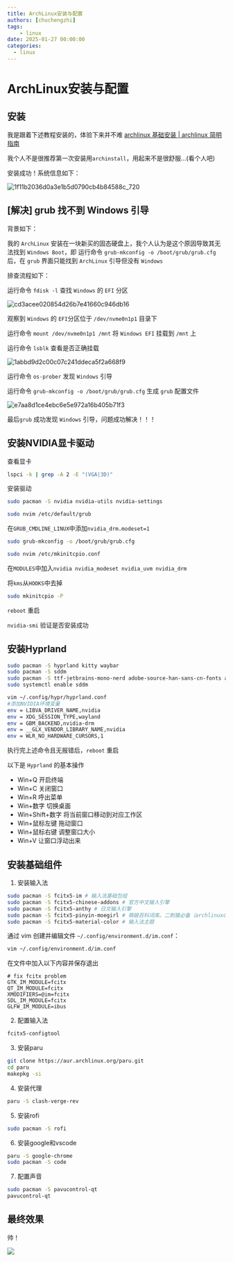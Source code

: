 ```yaml
---
title: ArchLinux安装与配置
authors: [chuchengzhi]
tags: 
    - linux
date: 2025-01-27 00:00:00
categories:
  - linux
---
```


# ArchLinux安装与配置

## 安装

我是跟着下述教程安装的，体验下来并不难 [archlinux 基础安装 | archlinux 简明指南](https://arch.icekylin.online/guide/rookie/basic-install.html)

我个人不是很推荐第一次安装用`archinstall`，用起来不是很舒服...(看个人吧)

安装成功！系统信息如下：

![1f11b2036d0a3e1b5d0790cb4b84588c_720](https://initchu.oss-cn-hangzhou.aliyuncs.com/2025/01/27/1f11b2036d0a3e1b5d0790cb4b84588c720.jpg)

## [解决] grub 找不到 Windows 引导

背景如下：

我的 `ArchLinux` 安装在一块新买的固态硬盘上，我个人认为是这个原因导致其无法找到 `Windows Boot`，即 运行命令 `grub-mkconfig -o /boot/grub/grub.cfg` 后，在 `grub` 界面只能找到 `ArchLinux` 引导但没有 `Windows`

排查流程如下：

运行命令 `fdisk -l` 查找 `Windows` 的 `EFI` 分区

![cd3acee020854d26b7e41660c946db16](https://initchu.oss-cn-hangzhou.aliyuncs.com/2025/01/27/cd3acee020854d26b7e41660c946db16.jpeg)

观察到 `Windows` 的 `EFI`分区位于 `/dev/nvme0n1p1` 目录下

运行命令 `mount /dev/nvme0n1p1 /mnt` 将 `Windows EFI` 挂载到 `/mnt` 上

运行命令 `lsblk` 查看是否正确挂载

![1abbd9d2c00c07c241ddeca5f2a668f9](https://initchu.oss-cn-hangzhou.aliyuncs.com/2025/01/27/1abbd9d2c00c07c241ddeca5f2a668f9.jpeg)

运行命令 `os-prober` 发现 `Windows` 引导

运行命令 `grub-mkconfig -o /boot/grub/grub.cfg` 生成 `grub` 配置文件

![e7aa8d1ce4ebc6e5e972a16b405b71f3](https://initchu.oss-cn-hangzhou.aliyuncs.com/2025/01/27/e7aa8d1ce4ebc6e5e972a16b405b71f3.jpeg)

最后`grub` 成功发现 `Windows` 引导，问题成功解决！！！

## 安装NVIDIA显卡驱动

查看显卡

```bash
lspci -k | grep -A 2 -E "(VGA|3D)"
```

安装驱动

```bash
sudo pacman -S nvidia nvidia-utils nvidia-settings
```

```bash
sudo nvim /etc/default/grub
```

在`GRUB_CMDLINE_LINUX`中添加`nvidia_drm.modeset=1`

```bash
sudo grub-mkconfig -o /boot/grub/grub.cfg
```

```bash
sudo nvim /etc/mkinitcpio.conf
```

在`MODULES`中加入`nvidia nvidia_modeset nvidia_uvm nvidia_drm`

将`kms`从`HOOKS`中去掉

```bash
sudo mkinitcpio -P
```

`reboot` 重启

`nvidia-smi` 验证是否安装成功

## 安装Hyprland

```bash
sudo pacman -S hyprland kitty waybar
sudo pacman -S sddm
sudo pacman -S ttf-jetbrains-mono-nerd adobe-source-han-sans-cn-fonts adobe-source-code-pro-fonts
sudo systemctl enable sddm
```

```bash
vim ~/.config/hypr/hyprland.conf
#添加NVIDIA环境变量
env = LIBVA_DRIVER_NAME,nvidia
env = XDG_SESSION_TYPE,wayland
env = GBM_BACKEND,nvidia-drm
env = __GLX_VENDOR_LIBRARY_NAME,nvidia
env = WLR_NO_HARDWARE_CURSORS,1
```

执行完上述命令且无报错后，`reboot` 重启

以下是 `Hyprland` 的基本操作

- Win+Q 开启终端
- Win+C 关闭窗口
- Win+R 呼出菜单
- Win+数字 切换桌面
- Win+Shift+数字 将当前窗口移动到对应工作区
- Win+鼠标左键 拖动窗口
- Win+鼠标右键 调整窗口大小
- Win+V 让窗口浮动出来

## 安装基础组件

1. 安装输入法

```bash
sudo pacman -S fcitx5-im # 输入法基础包组
sudo pacman -S fcitx5-chinese-addons # 官方中文输入引擎
sudo pacman -S fcitx5-anthy # 日文输入引擎
sudo pacman -S fcitx5-pinyin-moegirl # 萌娘百科词库。二刺猿必备（archlinuxcn）
sudo pacman -S fcitx5-material-color # 输入法主题
```

通过 vim 创建并编辑文件 `~/.config/environment.d/im.conf`：

```bash
vim ~/.config/environment.d/im.conf
```

在文件中加入以下内容并保存退出

```
# fix fcitx problem
GTK_IM_MODULE=fcitx
QT_IM_MODULE=fcitx
XMODIFIERS=@im=fcitx
SDL_IM_MODULE=fcitx
GLFW_IM_MODULE=ibus
```

2. 配置输入法

```bash
fcitx5-configtool
```

3. 安装paru

```bash   
git clone https://aur.archlinux.org/paru.git
cd paru
makepkg -si
```

4. 安装代理

```bash
paru -S clash-verge-rev
```

5. 安装rofi

```bash
sudo pacman -S rofi
```

6. 安装google和vscode

```bash
paru -S google-chrome
sudo pacman -S code
```

7. 配置声音

```bash
sudo pacman -S pavucontrol-qt
pavucontrol-qt
```

## 最终效果

帅！

![](https://initchu.oss-cn-hangzhou.aliyuncs.com/2025/01/28/17380204002928.jpg)
